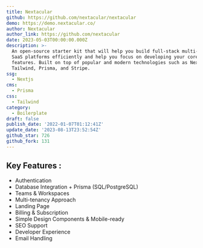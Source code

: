 ```yaml
---
title: Nextacular
github: https://github.com/nextacular/nextacular
demo: https://demo.nextacular.co/
author: Nextacular
author_link: https://github.com/nextacular
date: 2023-05-03T00:00:00.000Z
description: >-
  An open-source starter kit that will help you build full-stack multi-tenant
  SaaS platforms efficiently and help you focus on developing your core SaaS
  features. Built on top of popular and modern technologies such as Next JS,
  Tailwind, Prisma, and Stripe.
ssg:
  - Nextjs
cms:
  - Prisma
css:
  - Tailwind
category:
  - Boilerplate
draft: false
publish_date: '2022-01-07T01:12:41Z'
update_date: '2023-08-13T23:52:54Z'
github_star: 726
github_fork: 131
---
```


## Key Features :

- Authentication
- Database Integration + Prisma (SQL/PostgreSQL)
- Teams & Workspaces
- Multi-tenancy Approach
- Landing Page
- Billing & Subscription
- Simple Design Components & Mobile-ready
- SEO Support
- Developer Experience
- Email Handling
